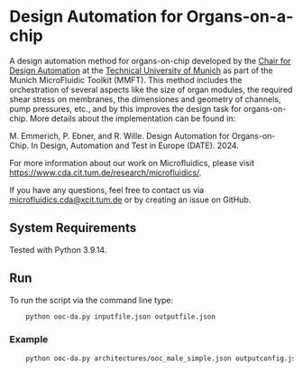 # Design Automation for Organs-on-a-chip

A design automation method for organs-on-chip developed by the [Chair for Design Automation](https://www.cda.cit.tum.de/) at the [Technical University of Munich](https://www.tum.de/) as part of the Munich MicroFluidic Toolkit (MMFT). This method includes the orchestration of several aspects like the size of organ modules, the required shear stress on membranes, the dimensiones and geometry of channels, pump pressures, etc., and by this improves the design task for organs-on-chip. More details about the implementation can be found in:

M. Emmerich, P. Ebner, and R. Wille. Design Automation for Organs-on-Chip. In Design, Automation and Test in Europe (DATE). 2024. 

For more information about our work on Microfluidics, please visit https://www.cda.cit.tum.de/research/microfluidics/.

If you have any questions, feel free to contact us via microfluidics.cda@xcit.tum.de or by creating an issue on GitHub.

## System Requirements
Tested with Python 3.9.14.

## Run
To run the script via the command line type:
```bash
    python ooc-da.py inputfile.json outputfile.json
```

### Example
```bash
    python ooc-da.py architectures/ooc_male_simple.json outputconfig.json
```